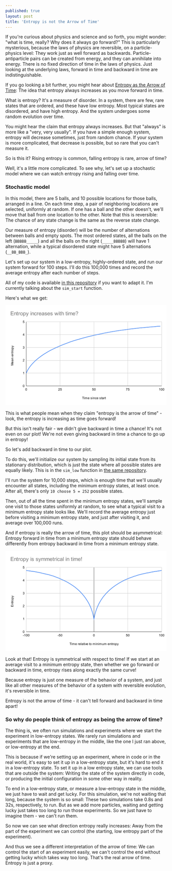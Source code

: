 ```yaml
---
published: true
layout: post
title: 'Entropy is not the Arrow of Time'
---
```

If you're curious about physics and science and so forth,
you might wonder: "what is time, really? Why does it always go forward?"
This is particularly mysterious, because the laws of physics are reversible,
on a particle-physics level:
They work just as well forward as backwards.
Particle-antiparticle pairs can be created from energy,
and they can annihilate into energy.
There is no fixed direction of time in the laws of physics.
Just looking at the underlying laws,
forward in time and backward in time are indistinguishable.

If you go looking a bit further,
you might hear about [Entropy as the Arrow of Time](https://en.wikipedia.org/wiki/Entropy_as_an_arrow_of_time): The idea that entropy always increases as you move forward in time.

What is entropy?
It's a measure of disorder.
In a system, there are few, rare states that are ordered, and these have low entropy.
Most typical states are disordered, and have high entropy.
And the system undergoes some random evolution over time.

You might hear the claim that entropy always increases.
But that "always" is more like a "very, very usually".
If you have a simple enough system, entropy will decrease sometimes,
just from random chance.
If your system is more complicated,
that decrease is possible, but so rare that you can't measure it.

So is this it? Rising entropy is common, falling entropy is rare, arrow of time?

Well, it's a little more complicated. To see why, let's set up a stochastic model where we can watch entropy rising and falling over time.

### Stochastic model

In this model, there are 5 balls, and 10 possible locations for those balls, arranged in a line. On each time step, a pair of neighboring locations are selected, uniformly at random. If one has a ball and the other doesn't, we'll move that ball from one location to the other.
Note that this is reversible: The chance of any state change is the same as the reverse state change.

Our measure of entropy (disorder) will be the number of alternations between balls and empty spots. The most ordered states, all the balls on the left (`BBBBB_____`) and all the balls on the right (`_____BBBBB`) will have 1 alternation, while a typical disordered state
might have 5 alternations (`__BB_BBB_`).

Let's set up our system in a low-entropy, highly-ordered state,
and run our system forward for 100 steps.
I'll do this 100,000 times and record the average entropy after each number of steps.

All of my code is available [in this repository](https://github.com/isaacg1/entropy) if you want to adapt it. I'm currently talking about the `sim_start` function.

Here's what we get:

![A plot titled "Entropy inceases with time?". Vertical axis "mean entropy", horizontal axis "Time since start". As time increases from 0 to 100, mean entropy encreases from 1 to near 5, convexly.](/assets/entropy/entropy-start.svg)

This is what people mean when they claim "entropy is the arrow of time" - look, the entropy is increasing as time goes forward!

But this isn't really fair - we didn't give backward in time a chance! It's not even on our plot! We're not even giving backward in time a chance to go up in entropy!

So let's add backward in time to our plot.

To do this, we'll initialize our system by sampling its initial state from its stationary distribution, which is just the state where all possible states are equally likely.
This is in the `sim_low` function in [the same repository](https://github.com/isaacg1/entropy).

I'll run the system for 10,000 steps, which is enough time that we'll usually encounter all states, including the minimum entropy states, at least once. After all, there's only `10 choose 5 = 252` possible states.

Then, out of all the time spent in the minimum entropy states,
we'll sample one visit to those states uniformly at random,
to see what a typical visit to a minimum entropy state looks like.
We'll record the average entropy just before visiting a minimum entropy state,
and just after visiting it, and average over 100,000 runs.

And if entropy is really the arrow of time, this plot should be asymmetrical: Entropy forward in time from a minimum entropy state should behave differently from entropy backward in time from a minimum entropy state.

![A plot titled "Entropy is symmetrical in time!", with vertical axis "Entropy" and horizontal axis "Time relative to minimum entropy. Time ranges from -100 to 100, and is symmetrical about 0: Entropy in the past and the future look identical.](/assets/entropy/entropy-middle.svg)

Look at that! Entropy is symmetrical with respect to time!
If we start at an average visit to a minimum entropy state,
then whether we go forward or backward in time,
entropy rises along exactly the same curve!

Because entropy is just one measure of the behavior of a system,
and just like all other measures of the behavior of a system with reversible evolution,
it's reversible in time.

Entropy is not the arrow of time - it can't tell forward and backward in time apart!

### So why do people think of entropy as being the arrow of time?

The thing is, we often run simulations and experiments
where we start the experiment in low-entropy states.
We rarely run simulations and experiments that are low-entropy in the middle,
like the one I just ran above,
or low-entropy at the end.

This is because if we're setting up an experiment,
where in code or in the real world,
it's easy to set it up in a low-entropy state,
but it's hard to end it in a low-entropy state.
To set it up in a low entropy state,
we can use tools that are outside the system:
Writing the state of the system directly in code,
or producing the initial configuration in some other way in reality.

To end in a low-entropy state, or measure a low-entropy state in the middle,
we just have to wait and get lucky.
For this simulation, we're not waiting that long, because the system is so small:
These two simulations take 0.8s and 32s, respectively, to run.
But as we add more particles, waiting and getting lucky
just takes too long to run those experiments.
So we just have to imagine them - we can't run them.

So now we can see what direction entropy really increases:
Away from the part of the experiment we can control
(the starting, low entropy part of the experiment).

And thus we see a different interpretation of the arrow of time:
We can control the start of an experiment easily,
we can't control the end without getting lucky which takes way too long.
That's the real arrow of time.
Entropy is just a proxy.



